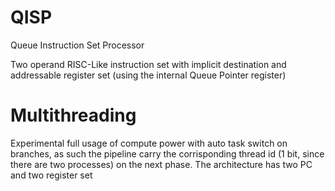 # QISP
Queue Instruction Set Processor

Two operand RISC-Like instruction set with implicit destination and addressable register set (using the internal Queue Pointer register)

# Multithreading
Experimental full usage of compute power with auto task switch on branches, as such the pipeline carry the corrisponding thread id (1 bit, since there are two processes) on the next phase.
The architecture has two PC and two register set
